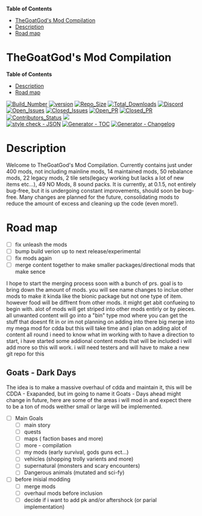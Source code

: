 <!-- START doctoc generated TOC please keep comment here to allow auto update -->
**Table of Contents**

- [TheGoatGod's Mod Compilation](#thegoatgods-mod-compilation)
- [Description](#description)
- [Road map](#road-map)
<!-- DON'T EDIT THIS SECTION, INSTEAD RE-RUN doctoc TO UPDATE -->

# TheGoatGod's Mod Compilation

**Table of Contents**

- [Description](#Description)
- [Road map](#road-map)

[![Build_Number](https://img.shields.io/badge/CDDA_Build%3A-%2311458-blue)](https://github.com/CleverRaven/Cataclysm-DDA)
[![version](https://img.shields.io/badge/GMC_version-0.1.8-blue)](https://github.com/GMC-Modding-Team/Community-Mod-Compilation-redux/releases/tag/V0.1.8)
[![Repo_Size](https://img.shields.io/github/repo-size/GMC-Modding-Team/Community-Mod-Compilation-redux)](https://github.com/GMC-Modding-Team/Community-Mod-Compilation-redux/graphs/code-frequency)
[![Total_Downloads](https://img.shields.io/github/downloads/GMC-Modding-Team/Community-Mod-Compilation-redux/total)](https://github.com/GMC-Modding-Team/Community-Mod-Compilation-redux/releases)
[![Discord](https://img.shields.io/discord/682148537752223765?label=Discord)](https://discord.gg/sk8HHF6sMY)\
[![Open_Issues](https://img.shields.io/github/issues-raw/GMC-Modding-Team/Community-Mod-Compilation-redux)](https://github.com/GMC-Modding-Team/Community-Mod-Compilation-redux/issues)
[![Closed_Issues](https://img.shields.io/github/issues-closed-raw/GMC-Modding-Team/Community-Mod-Compilation-redux)](https://github.com/GMC-Modding-Team/Community-Mod-Compilation-redux/issues?q=is%3Aissue+is%3Aclosed)
[![Open_PR](https://img.shields.io/github/issues-pr-raw/GMC-Modding-Team/Community-Mod-Compilation-redux)](https://github.com/GMC-Modding-Team/Community-Mod-Compilation-redux/pulls)
[![Closed_PR](https://img.shields.io/github/issues-pr-closed-raw/GMC-Modding-Team/Community-Mod-Compilation-redux)](https://github.com/GMC-Modding-Team/Community-Mod-Compilation-redux/pulls?q=is%3Apr+is%3Aclosed)
[![Contributors_Status](https://img.shields.io/github/contributors-anon/GMC-Modding-Team/Community-Mod-Compilation-redux)](https://github.com/GMC-Modding-Team/Community-Mod-Compilation-redux/graphs/contributors)
<a href="https://gitlocalize.com/repo/5745/whole_project?utm_source=badge"> <img src="https://gitlocalize.com/repo/5745/whole_project/badge.svg" /> </a>\
[![style check - JSON](https://github.com/GMC-Modding-Team/Community-Mod-Compilation-redux/actions/workflows/style_check_json.yml/badge.svg)](https://github.com/GMC-Modding-Team/Community-Mod-Compilation-redux/actions/workflows/style_check_json.yml)
[![Generator - TOC](https://github.com/GMC-Modding-Team/Community-Mod-Compilation-redux/actions/workflows/Generator_toc.yml/badge.svg)](https://github.com/GMC-Modding-Team/Community-Mod-Compilation-redux/actions/workflows/Generator_toc.yml)
[![Generator - Changelog](https://github.com/GMC-Modding-Team/Community-Mod-Compilation-redux/actions/workflows/Generator_Changelog.yml/badge.svg)](https://github.com/GMC-Modding-Team/Community-Mod-Compilation-redux/actions/workflows/Generator_Changelog.yml)


# Description
Welcome to TheGoatGod's Mod Compilation. Currently contains just under 400 mods, not including mainline mods, 14 maintained mods, 50 rebalance mods, 22 legacy mods, 2 tile sets(legacy working but lacks a lot of new items etc...), 49 NO Mods, 8 sound packs. It is currently, at 0.1.5, not entirely bug-free, but it is undergoing constant improvements, should soon be bug-free. Many changes are planned for the future, consolidating mods to reduce the amount of excess and cleaning up the code (even more!).

# Road map

- [ ] fix unleash the mods
- [ ] bump build verion up to next release/experimental
- [ ] fix mods again
- [ ] merge content together to make smaller packages/directional mods that make sence

I hope to start the merging process soon with a bunch of prs. goal is to bring down the amount of mods. you will see name changes to inclue other mods to make it kinda like the bionic package but not one type of item. however food will be diffrent from other mods. it might get abit confueing to begin with. alot of mods will get striped into other mods entirly or by pieces. all unwanted content will go into a "bin" type mod where you can get the stuff that doesnt fit in or im not planning on adding into there big merge into my mega mod for cdda but this will take time and i plan on adding alot of content all round i need to know what im working with to have a direction to start, i have started some addional content mods that will be included i will add more so this will work. i will need testers and will have to make a new git repo for this

## Goats - Dark Days

The idea is to make a massive overhaul of cdda and maintain it, this will be CDDA - Exapanded, but im going to name it Goats - Days ahead might change in future, here are some of the areas i will mod in and expect there to be a ton of mods weither small or large will be implemented.


- [ ] Main Goals
  - [ ] main story
  - [ ] quests
  - [ ] maps ( faction bases and more)
  - [ ] more - compilation
  - [ ] my mods (early survival, gods guns ect...)
  - [ ] vehicles (shopping trolly varients and more)
  - [ ] supernatural (monsters and scary encounters)
  - [ ] Dangerous animals (mutated and sci-fy)
- [ ] before inisial modding
  - [ ] merge mods
  - [ ] overhaul mods before inclusion
  - [ ] decide if i want to add pk and/or aftershock (or parial implementation)
<!-- END doctoc generated TOC please keep comment here to allow auto update -->
